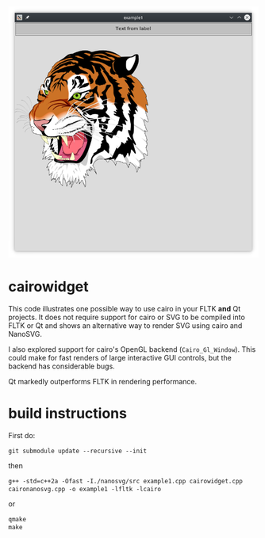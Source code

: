 ![screenshot.png](screenshot.png?raw=true)
# cairowidget
This code illustrates one possible way to use cairo in your FLTK **and** Qt projects. It does not require support for cairo or SVG to be compiled into FLTK or Qt and shows an alternative way to render SVG using cairo and NanoSVG.

I also explored support for cairo's OpenGL backend (`Cairo_Gl_Window`). This could make for fast renders of large interactive GUI controls, but the backend has considerable bugs.

Qt markedly outperforms FLTK in rendering performance.

# build instructions
First do:

    git submodule update --recursive --init

then

    g++ -std=c++2a -Ofast -I./nanosvg/src example1.cpp cairowidget.cpp caironanosvg.cpp -o example1 -lfltk -lcairo

or

    qmake
    make
